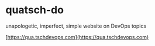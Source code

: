 # quatsch-do
unapologetic, imperfect, simple website on DevOps topics

[https://qua.tschdevops.com](https://qua.tschdevops.com)

